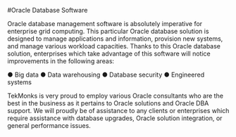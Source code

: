 #Oracle Database Software

Oracle database management software is absolutely imperative for enterprise grid computing. This particular Oracle database solution is designed to manage applications and information, provision new systems, and manage various workload capacities. Thanks to this Oracle database solution, enterprises which take advantage of this software will notice improvements in the following areas: 

● Big data
● Data warehousing
● Database security
● Engineered systems

TekMonks is very proud to employ various Oracle consultants who are the best in the business as it pertains to Oracle solutions and Oracle DBA support. We will proudly be of assistance to any clients or enterprises which require assistance with database upgrades, Oracle solution integration, or general performance issues.
